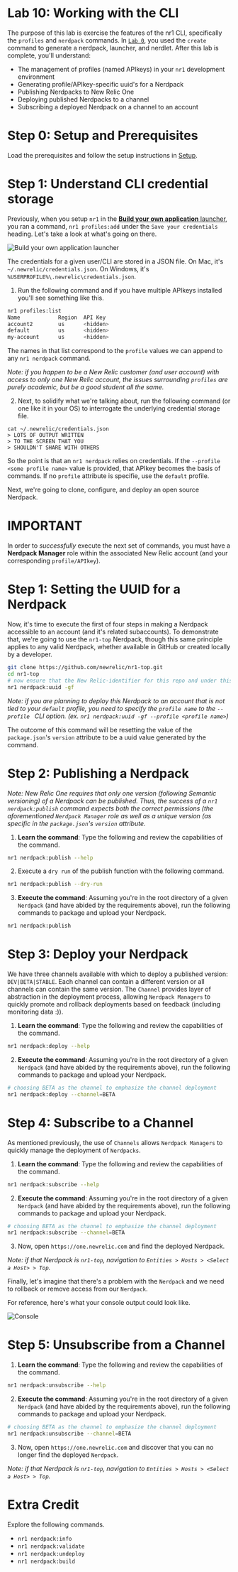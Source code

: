 Lab 10: Working with the CLI
============================

The purpose of this lab is exercise the features of the nr1 CLI, specifically the `profiles` and `nerdpack` commands. In [`Lab 0`](../lab0), you used the `create` command to generate a nerdpack, launcher, and nerdlet. After this lab is complete, you'll understand:

* The management of profiles (named APIkeys) in your `nr1` development environment
* Generating profile/APIkey-specific uuid's for a Nerdpack
* Publishing Nerdpacks to New Relic One
* Deploying published Nerdpacks to a channel
* Subscribing a deployed Nerdpack on a channel to an account

# Step 0: Setup and Prerequisites

Load the prerequisites and follow the setup instructions in [Setup](../SETUP.md).

# Step 1: Understand CLI credential storage

Previously, when you setup `nr1` in the [**Build your own application** launcher](https://one.newrelic.com/launcher/developer-center.launcher), you ran a command, `nr1 profiles:add` under the `Save your credentials` heading. Let's take a look at what's going on there.

![**Build your own application** launcher](../screenshots/lab10_screen01.png)

The credentials for a given user/CLI are stored in a JSON file.
On Mac, it's `~/.newrelic/credentials.json`.
On Windows, it's `%USERPROFILE%\.newrelic\credentials.json`.

1. Run the following command and if you have multiple APIkeys installed you'll see something like this.

```bash
nr1 profiles:list
Name            Region  API Key
account2        us      <hidden>
default         us      <hidden>
my-account      us      <hidden>
```

The names in that list correspond to the `profile` values we can append to any `nr1 nerdpack` command.

*Note: if you happen to be a New Relic customer (and user account) with access to only one New Relic account, the issues surrounding `profiles` are purely academic, but be a good student all the same.*

2. Next, to solidify what we're talking about, run the following command (or one like it in your OS) to interrogate the underlying credential storage file.

```
cat ~/.newrelic/credentials.json
> LOTS OF OUTPUT WRITTEN
> TO THE SCREEN THAT YOU
> SHOULDN'T SHARE WITH OTHERS
```

So the point is that an `nr1 nerdpack` relies on credentials. If the `--profile <some profile name>` value is provided, that APIkey becomes the basis of commands. If no `profile` attribute is specifie, use the `default` profile.

Next, we're going to clone, configure, and deploy an open source Nerdpack.

# IMPORTANT

In order to *successfully* execute the next set of commands, you must have a **Nerdpack Manager** role within the associated New Relic account (and your corresponding `profile/APIkey`).

# Step 1: Setting the UUID for a Nerdpack

Now, it's time to execute the first of four steps in making a Nerdpack accessible to an account (and it's related subaccounts). To demonstrate that, we're going to use the `nr1-top` Nerdpack, though this same principle applies to any valid Nerdpack, whether available in GitHub or created locally by a developer.

```bash
git clone https://github.com/newrelic/nr1-top.git
cd nr1-top
# now ensure that the New Relic-identifier for this repo and under this profile/APIkey be created
nr1 nerdpack:uuid -gf
```

*Note: if you are planning to deploy this Nerdpack to an account that is not tied to your `default` profile, you need to specify the `profile name` to the `--profile ` CLI option. (ex. `nr1 nerdpack:uuid -gf --profile <profile name>`)*

The outcome of this command will be resetting the value of the `package.json`'s `version` attribute to be a uuid value generated by the command.

# Step 2: Publishing a Nerdpack

*Note: New Relic One requires that only one version (following Semantic versioning) of a Nerdpack can be published. Thus, the success of a `nr1 nerdpack:publish` command expects both the correct permissions (the aforementioned `Nerdpack Manager` role as well as a unique version (as specific in the `package.json`'s `version` attribute.*

1. **Learn the command**: Type the following and review the capabilities of the command.

```bash
nr1 nerdpack:publish --help
```

2. Execute a `dry run` of the publish function with the following command.

```bash
nr1 nerdpack:publish --dry-run
```

3. **Execute the command**: Assuming you're in the root directory of a given `Nerdpack` (and have abided by the requirements above), run the following commands to package and upload your Nerdpack.

```bash
nr1 nerdpack:publish
```

# Step 3: Deploy your Nerdpack

We have three channels available with which to deploy a published version: `DEV|BETA|STABLE`. Each channel can contain a different version or all channels can contain the same version. The `Channel` provides layer of abstraction in the deployment process, allowing `Nerdpack Managers` to quickly promote and rollback deployments based on feedback (including monitoring data :)).

1. **Learn the command**: Type the following and review the capabilities of the command.

```bash
nr1 nerdpack:deploy --help
```

2. **Execute the command**: Assuming you're in the root directory of a given `Nerdpack` (and have abided by the requirements above), run the following commands to package and upload your Nerdpack.

```bash
# choosing BETA as the channel to emphasize the channel deployment
nr1 nerdpack:deploy --channel=BETA
```

# Step 4: Subscribe to a Channel

As mentioned previously, the use of `Channels` allows `Nerdpack Managers` to quickly manage the deployment of `Nerdpacks`.

1. **Learn the command**: Type the following and review the capabilities of the command.

```bash
nr1 nerdpack:subscribe --help
```

2. **Execute the command**: Assuming you're in the root directory of a given `Nerdpack` (and have abided by the requirements above), run the following commands to package and upload your Nerdpack.

```bash
# choosing BETA as the channel to emphasize the channel deployment
nr1 nerdpack:subscribe --channel=BETA
```

3. Now, open `https://one.newrelic.com` and find the deployed Nerdpack.

*Note: if that Nerdpack is `nr1-top`, navigation to `Entities > Hosts > <Select a Host> > Top`.*

Finally, let's imagine that there's a problem with the `Nerdpack` and we need to rollback or remove access from our `Nerdpack`.

For reference, here's what your console output could look like.

![Console](../screenshots/lab10_screen02.png)

# Step 5: Unsubscribe from a Channel

1. **Learn the command**: Type the following and review the capabilities of the command.

```bash
nr1 nerdpack:unsubscribe --help
```

2. **Execute the command**: Assuming you're in the root directory of a given `Nerdpack` (and have abided by the requirements above), run the following commands to package and upload your Nerdpack.

```bash
# choosing BETA as the channel to emphasize the channel deployment
nr1 nerdpack:unsubscribe --channel=BETA
```

3. Now, open `https://one.newrelic.com` and discover that you can no longer find the deployed `Nerdpack`.

*Note: if that Nerdpack is `nr1-top`, navigation to `Entities > Hosts > <Select a Host> > Top`.*

# Extra Credit

Explore the following commands.

* `nr1 nerdpack:info`
* `nr1 nerdpack:validate`
* `nr1 nerdpack:undeploy`
* `nr1 nerdpack:build`
